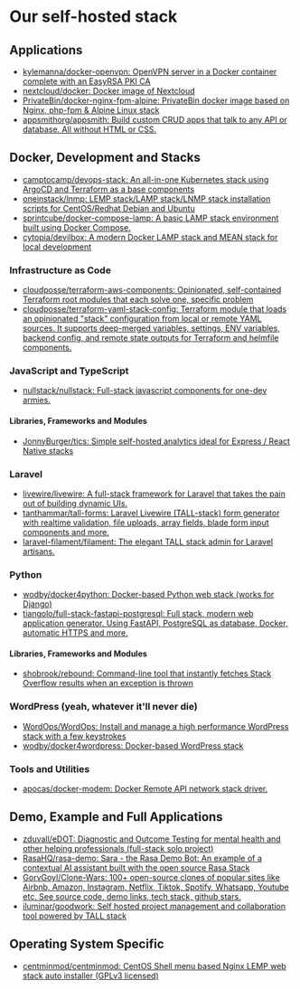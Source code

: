 # Our self-hosted stack

## Applications

- [kylemanna/docker-openvpn: <span class="emoji-outer emoji-sizer"><span class="emoji-inner" style="background: url(chrome-extension://gaoflciahikhligngeccdecgfjngejlh/emoji-data/sheet_apple_32.png);background-position:53.99529964747356% 73.97179788484137%;background-size:5418.75% 5418.75%" data-codepoints="1f512"></span></span> OpenVPN server in a Docker container complete with an EasyRSA PKI CA](https://github.com/kylemanna/docker-openvpn)
- [nextcloud/docker: <span class="emoji-outer emoji-sizer"><span class="emoji-inner" style="background: url(chrome-extension://gaoflciahikhligngeccdecgfjngejlh/emoji-data/sheet_apple_32.png);background-position:97.94359576968273% 18.037602820211514%;background-size:5418.75% 5418.75%" data-codepoints="26f4-fe0f"></span></span> Docker image of Nextcloud](https://github.com/nextcloud/docker)
- [PrivateBin/docker-nginx-fpm-alpine: PrivateBin docker image based on Nginx, php-fpm & Alpine Linux stack](https://github.com/PrivateBin/docker-nginx-fpm-alpine)
- [appsmithorg/appsmith: Build custom CRUD apps that talk to any API or database. All without HTML or CSS.](https://github.com/appsmithorg/appsmith)

## Docker, Development and Stacks

- [camptocamp/devops-stack: <span class="emoji-outer emoji-sizer"><span class="emoji-inner" style="background: url(chrome-extension://gaoflciahikhligngeccdecgfjngejlh/emoji-data/sheet_apple_32.png);background-position:12.044653349001175% 16.039952996474735%;background-size:5418.75% 5418.75%" data-codepoints="1f30a"></span></span> An all-in-one Kubernetes <span class="emoji-outer emoji-sizer"><span class="emoji-inner" style="background: url(chrome-extension://gaoflciahikhligngeccdecgfjngejlh/emoji-data/sheet_apple_32.png);background-position:95.94594594594594% 10.047003525264394%;background-size:5418.75% 5418.75%" data-codepoints="2638-fe0f"></span></span> stack using ArgoCD <span class="emoji-outer emoji-sizer"><span class="emoji-inner" style="background: url(chrome-extension://gaoflciahikhligngeccdecgfjngejlh/emoji-data/sheet_apple_32.png);background-position:26.02820211515864% 12.044653349001175%;background-size:5418.75% 5418.75%" data-codepoints="1f419"></span></span> and Terraform as a base components](https://github.com/camptocamp/devops-stack)
- [oneinstack/lnmp: LEMP stack/LAMP stack/LNMP stack installation scripts for CentOS/Redhat Debian and Ubuntu](https://github.com/oneinstack/lnmp)
- [sprintcube/docker-compose-lamp: A basic LAMP stack environment built using Docker Compose.](https://github.com/sprintcube/docker-compose-lamp)
- [cytopia/devilbox: A modern Docker LAMP stack and MEAN stack for local development](https://github.com/cytopia/devilbox)

### Infrastructure as Code

- [cloudposse/terraform-aws-components: Opinionated, self-contained Terraform root modules that each solve one, specific problem](https://github.com/cloudposse/terraform-aws-components)
- [cloudposse/terraform-yaml-stack-config: Terraform module that loads an opinionated "stack" configuration from local or remote YAML sources. It supports deep-merged variables, settings, ENV variables, backend config, and remote state outputs for Terraform and helmfile components.](https://github.com/cloudposse/terraform-yaml-stack-config)

### JavaScript and TypeScript

- [nullstack/nullstack: Full-stack javascript components for one-dev armies.](https://github.com/nullstack/nullstack)

#### Libraries, Frameworks and Modules

- [JonnyBurger/tics: <span class="emoji-outer emoji-sizer"><span class="emoji-inner" style="background: url(chrome-extension://gaoflciahikhligngeccdecgfjngejlh/emoji-data/sheet_apple_32.png);background-position:18.037602820211514% 10.047003525264394%;background-size:5418.75% 5418.75%" data-codepoints="1f3a2"></span></span> Simple self-hosted analytics ideal for Express / React Native stacks](https://github.com/JonnyBurger/tics)

### Laravel

- [livewire/livewire: A full-stack framework for Laravel that takes the pain out of building dynamic UIs.](https://github.com/livewire/livewire)
- [tanthammar/tall-forms: Laravel Livewire (TALL-stack) form generator with realtime validation, file uploads, array fields, blade form input components and more.](https://github.com/tanthammar/tall-forms)
- [laravel-filament/filament: The elegant TALL stack admin for Laravel artisans.](https://github.com/laravel-filament/filament)

### Python

- [wodby/docker4python: Docker-based Python web stack (works for Django)](https://github.com/wodby/docker4python)
- [tiangolo/full-stack-fastapi-postgresql: Full stack, modern web application generator. Using FastAPI, PostgreSQL as database, Docker, automatic HTTPS and more.](https://github.com/tiangolo/full-stack-fastapi-postgresql)

#### Libraries, Frameworks and Modules

- [shobrook/rebound: Command-line tool that instantly fetches Stack Overflow results when an exception is thrown](https://github.com/shobrook/rebound)

### WordPress (yeah, whatever it'll never die)

- [WordOps/WordOps: Install and manage a high performance WordPress stack with a few keystrokes](https://github.com/WordOps/WordOps)
- [wodby/docker4wordpress: Docker-based WordPress stack](https://github.com/wodby/docker4wordpress)

### Tools and Utilities

- [apocas/docker-modem: Docker Remote API network stack driver.](https://github.com/apocas/docker-modem)

## Demo, Example and Full Applications

- [zduvall/eDOT: Diagnostic and Outcome Testing for mental health and other helping professionals (full-stack solo project)](https://github.com/zduvall/eDOT)
- [RasaHQ/rasa-demo: Sara - the Rasa Demo Bot: An example of a contextual AI assistant built with the open source Rasa Stack](https://github.com/RasaHQ/rasa-demo)
- [GorvGoyl/Clone-Wars: 100+ open-source clones of popular sites like Airbnb, Amazon, Instagram, Netflix, Tiktok, Spotify, Whatsapp, Youtube etc. See source code, demo links, tech stack, github stars.](https://github.com/GorvGoyl/Clone-Wars)
- [iluminar/goodwork: Self hosted project management and collaboration tool powered by TALL stack](https://github.com/iluminar/goodwork)

## Operating System Specific

- [centminmod/centminmod: CentOS Shell menu based Nginx LEMP web stack auto installer (GPLv3 licensed)](https://github.com/centminmod/centminmod)
